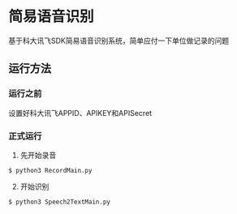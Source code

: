 # 简易语音识别
基于科大讯飞SDK简易语音识别系统，简单应付一下单位做记录的问题

## 运行方法

### 运行之前
设置好科大讯飞APPID、APIKEY和APISecret

### 正式运行
1. 先开始录音
```
$ python3 RecordMain.py
```

2. 开始识别
```
$ python3 Speech2TextMain.py
```


